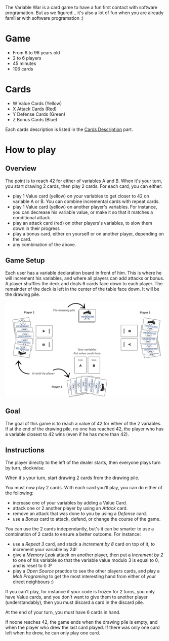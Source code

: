 The Variable War is a card game to have a fun first contact with software programation. But as we figured... it's also a lot of fun when you are already familiar with software programation :)

# Game

- From 6 to 96 years old
- 2 to 6 players
- 45 minutes
- 106 cards

# Cards

- W Value Cards (Yellow)
- X Attack Cards (Red)
- Y Defense Cards (Green)
- Z Bonus Cards (Blue)

Each cards description is listed in the [Cards Description](CardsDescription.md) part.

# How to play

## Overview

The point is to reach 42 for either of variables A and B. When it's your turn, you start drawing 2 cards, then play 2 cards. For each card, you can either:
- play 1 Value card (yellow) on your variables to get closer to 42 on variable A or B. You can combine incremental cards with repeat cards.
- play 1 Value card (yellow) on another player's variables. For instance, you can decrease his variable value, or make it so that it matches a conditional attack.
- play an attack card (red) on other players's variables, to slow them down in their progress
- play a bonus card, either on yourself or on another player, depending on the card.
- any combination of the above.

## Game Setup

Each user has a variable declaration board in front of him. This is where he will increment his variables, and where all players can add attacks or bonus. A player shuffles the deck and deals 6 cards face down to each player. The remainder of the deck is left in the center of the table face down. It will be the drawing pile.

<div align="center">
<img width="600" src="./images/board-setup.jpeg" />
</div>

## Goal

The goal of this game is to reach a value of 42 for either of the 2 variables. If at the end of the drawing pile, no one has reached 42, the player who has a variable closest to 42 wins (even if he has more than 42). 

## Instructions

The player directly to the left of the dealer starts, then everyone plays turn by turn, clockwise.

When it's your turn, start drawing 2 cards from the drawing pile.

You must now play 2 cards. With each card you'll play, you can do either of the following:
- increase one of your variables by adding a Value Card.
- attack one or 2 another player by using an _Attack_ card. 
- remove an attack that was done to you by using a _Defense_ card.
- use a _Bonus_ card to attack, defend, or change the course of the game.

You can use the 2 cards independantly, but's it can be smarter to use a combination of 2 cards to ensure a better outcome. For instance:
- use a _Repeat 3_ card, and stack a _increment by 8_ card on top of it, to increment your variable by 24!
- give a _Memory Leak_ attack on another player, then put a _Increment by 2_ to one of his variable so that the variable value modulo 3 is equal to 0, and is reset to 0 :P
- play a _Open Source_ practice to see the other players cards, and play a _Mob Programing_ to get the most interesting hand from either of your direct neighbours :)

If you can't play, for instance if your code is frozen for 2 turns, you only have Value cards, and you don't want to give them to another player (understandably), then you must discard a card in the discard pile.

At the end of your turn, you must have 6 cards in hand.

If noone reaches 42, the game ends when the drawing pile is empty, and when the player who drew the last card played. If there was only one card left when he drew, he can only play one card.

